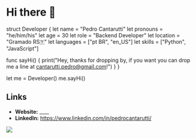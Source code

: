 # Hi there 👋

struct Developer {
  let name = "Pedro Cantarutti"
  let pronouns = "he/him/his"
  let age = 30
  let role = "Backend Developer"
  let location = "Gramado RS🇹"
  let languages = ["pt BR", "en_US"]
  let skills = ["Python", "JavaScript"]
  
  func sayHi() {
    print("Hey, thanks for dropping by, if you want you can drop me a line at cantarutti.pedro@gmail.com!")
  }
}

let me = Developer()
me.sayHi()



## Links

- **Website:** ____
- **LinkedIn:** https://www.linkedin.com/in/pedrocantarutti/

<div>
  <img heigth="180em" src="https://github-readme-stats.vercel.app/api/top-langs/?username=pedrocantarutti&layout=compact&langs_count=16"/> 
 </div>
